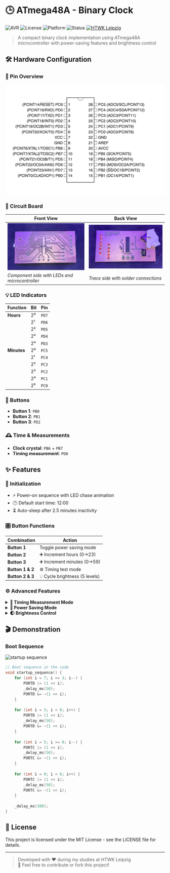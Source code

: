 # 🕒 ATmega48A - Binary Clock

![AVR](https://img.shields.io/badge/AVR-ATmega48A-blue)
![License](https://img.shields.io/badge/License-MIT-green)
![Platform](https://img.shields.io/badge/Platform-Embedded-red)
![Status](https://img.shields.io/badge/Status-Completed-brightgreen)
[![HTWK Leipzig](https://img.shields.io/badge/HTWK_Leipzig-Leipzig_University_of_Applied_Sciences-0077CC)](https://www.htwk-leipzig.de/)

> A compact binary clock implementation using ATmega48A microcontroller with power-saving features and brightness control

## 🛠️ Hardware Configuration

### 📍 Pin Overview

![atmega48a layout](/artefacts/atmega48a_layout.png)

### 📡 Circuit Board

| Front View | Back View |
|------------|-----------|
| <img src="/artefacts/circuit_board-front.jpg" width="400" alt="Front view of PCB showing component placement"> | <img src="/artefacts/circuit_board-back.jpg" width="400" alt="Back view showing PCB traces"> |
| *Component side with LEDs and microcontroller* | *Trace side with solder connections* |

### 💡 LED Indicators
| Function  | Bit | Pin  |
|-----------|-----|------|
| **Hours** | 2⁰  | `PD7` |
|           | 2¹  | `PD6` |
|           | 2²  | `PD5` |
|           | 2³  | `PD4` |
|           | 2⁴  | `PD3` |
| **Minutes** | 2⁰ | `PC5` |
|            | 2¹ | `PC4` |
|            | 2² | `PC3` |
|            | 2³ | `PC2` |
|            | 2⁴ | `PC1` |
|            | 2⁵ | `PC0` |

### 🔘 Buttons
- **Button 1**: `PB0`
- **Button 2**: `PB1`
- **Button 3**: `PD2`

### 🕰️ Time & Measurements
-  **Clock crystal**: `PB6` + `PB7`
-  **Timing measurement**: `PD0`

## ✨ Features

### 🔌 Initialization
- ⚡ Power-on sequence with LED chase animation
- 🕛 Default start time: 12:00
- ⏳ Auto-sleep after 2.5 minutes inactivity

### 🎛️ Button Functions
| Combination | Action |
|-------------|--------|
| **Button 1** | Toggle power saving mode |
| **Button 2** | ➕ Increment hours (0→23) |
| **Button 3** | ➕ Increment minutes (0→59) |
| **Button 1 & 2** | ⚙️ Timing test mode |
| **Button 2 & 3** | 💡 Cycle brightness (5 levels) |

### ⚙️ Advanced Features
<details>
<summary><strong>🔧 Timing Measurement Mode</strong></summary>

- All LEDs light up for 2s on activation
- `PD0` toggles every second
- Buttons disabled during test
- Exit by pressing 1+2 again (3x LED blink)
</details>

<details>
<summary><strong>🔋 Power Saving Mode</strong></summary>

- All LEDs turned off
- MCU in power-save mode
- Wake via `PD0` interrupt or Button 1
- Full button functionality maintained
</details>

<details>
<summary><strong>🌓 Brightness Control</strong></summary>

- 5 adjustable brightness levels
- PWM-controlled LED intensity
- Settings persist through power cycles
- Cycle through levels with 2+3 button combo
</details>

## 🎬 Demonstration

### Boot Sequence
![startup sequence](/artefacts/startup_sequence.gif)

```c
// Boot sequence in the code
void startup_sequence() {
    for (int i = 7; i >= 3; i--) {
        PORTD |= (1 << i);
        _delay_ms(50);
        PORTD &= ~(1 << i);
    }

    for (int i = 3; i < 8; i++) {
        PORTD |= (1 << i);
        _delay_ms(50);
        PORTD &= ~(1 << i);
    }

    for (int i = 5; i >= 0; i--) {
        PORTC |= (1 << i);
        _delay_ms(50);
        PORTC &= ~(1 << i);
    }

    for (int i = 0; i < 6; i++) {
        PORTC |= (1 << i);
        _delay_ms(50);
        PORTC &= ~(1 << i);
    }

    _delay_ms(300);
}
```

## 📜 License

This project is licensed under the MIT License - see the LICENSE file for details.

---

> Developed with ❤️ during my studies at HTWK Leipzig  
> 🚀 Feel free to contribute or fork this project!
